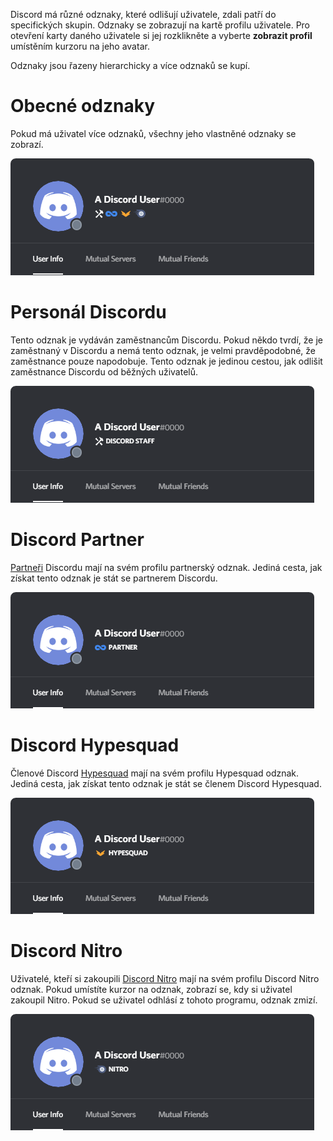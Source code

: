 <!-- TITLE: Odznaky -->
<!-- SUBTITLE: Informace o různých uživatelských odznacích na Discordu -->

Discord má různé odznaky, které odlišují uživatele, zdali patří do specifických skupin. Odznaky se zobrazují na kartě profilu uživatele. Pro otevření karty daného uživatele si jej rozklikněte a vyberte **zobrazit profil** umístěním kurzoru na jeho avatar.

Odznaky jsou řazeny hierarchicky a více odznaků se kupí.

# Obecné odznaky
Pokud má uživatel více odznaků, všechny jeho vlastněné odznaky se zobrazí.

![Generalbadges](/uploads/badges/generalbadges.png "Obecný přehled odznaků")

# Personál Discordu
Tento odznak je vydáván zaměstnancům Discordu. Pokud někdo tvrdí, že je zaměstnaný v Discordu a nemá tento odznak, je velmi pravděpodobné, že zaměstnance pouze napodobuje. Tento odznak je jedinou cestou, jak odlišit zaměstnance Discordu od běžných uživatelů.

![Staffbadge](/uploads/badges/newstaffbadge.png "Odznak zaměstnance Discordu")

# Discord Partner
[Partneři](/partner) Discordu mají na svém profilu partnerský odznak. Jediná cesta, jak získat tento odznak je stát se partnerem Discordu.

![Newpartnerbadge](/uploads/badges/newpartnerbadge.png "Odznak Discord Partnera")
# Discord Hypesquad
Členové Discord [Hypesquad](/hypesquad) mají na svém profilu Hypesquad odznak. Jediná cesta, jak získat tento odznak je stát se členem Discord Hypesquad.

![Hypesquadbadge](/uploads/badges/newhypesquadbadge.png "Odznak člena Hypesquad")
# Discord Nitro
Uživatelé, kteří si zakoupili [Discord Nitro](/nitro) mají na svém profilu Discord Nitro odznak. Pokud umístíte kurzor na odznak, zobrazí se, kdy si uživatel zakoupil Nitro. Pokud se uživatel odhlásí z tohoto programu, odznak zmizí.

![Nitrobadge](/uploads/badges/newnitrobadge.png "Odznak Discord Nitro")
